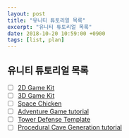 ```yaml
---
layout: post
title: "유니티 튜토리얼 목록"
excerpt: "유니티 튜토리얼 목록"
date: 2018-10-20 10:59:00 +0900
tags: [list, plan]
---
```


## 유니티 튜토리얼 목록

- [ ] [2D Game Kit](https://unity3d.com/kr/learn/tutorials/s/2d-game-kit)
- [ ] [3D Game Kit](https://unity3d.com/kr/learn/tutorials/s/3d-game-kit)
- [ ] [Space Chicken](https://unity3d.com/kr/learn/tutorials/s/space-chicken)
- [ ] [Adventure Game tutorial](https://unity3d.com/kr/learn/tutorials/projects/adventure-game-tutorial)
- [ ] [Tower Defense Template](https://unity3d.com/kr/learn/tutorials/s/tower-defense-template)
- [ ] [Procedural Cave Generation tutorial](https://unity3d.com/kr/learn/tutorials/s/procedural-cave-generation-tutorial)